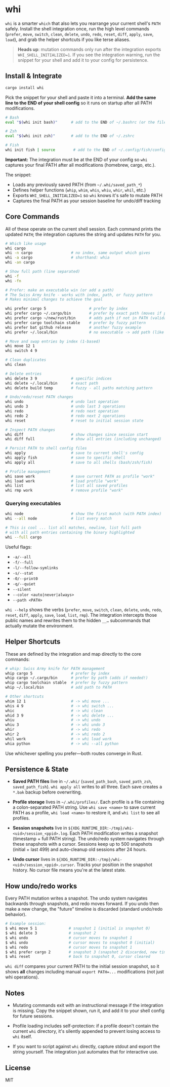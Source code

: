 # whi

`whi` is a smarter `which` that also lets you rearrange your current shell's `PATH` safely. Install the shell integration once, run the high level commands (`prefer`, `move`, `switch`, `clean`, `delete`, `undo`, `redo`, `reset`, `diff`, `apply`, `save`, `load`), and grab the helper shortcuts if you like terse aliases.

> **Heads up**: mutation commands only run after the integration exports `WHI_SHELL_INITIALIZED=1`. If you see the integration warning, run the snippet for your shell and add it to your config for persistence.

## Install & Integrate

```bash
cargo install whi
```

Pick the snippet for your shell and paste it into a terminal. **Add the same line to the END of your shell config** so it runs on startup after all PATH modifications.

```bash
# Bash
eval "$(whi init bash)"      # add to the END of ~/.bashrc (or the file you source)

# Zsh
eval "$(whi init zsh)"       # add to the END of ~/.zshrc

# Fish
whi init fish | source        # add to the END of ~/.config/fish/config.fish
```

**Important:** The integration must be at the END of your config so `whi` captures your final PATH after all modifications (homebrew, cargo, etc.).

The snippet:
- Loads any previously saved PATH (from `~/.whi/saved_path_*`)
- Defines helper functions (`whip`, `whim`, `whis`, `whiu`, `whir`, `whil`, etc.)
- Exports `WHI_SHELL_INITIALIZED=1` so `whi` knows it's safe to mutate PATH
- Captures the final PATH as your session baseline for undo/diff tracking

## Core Commands

All of these operate on the current shell session. Each command prints the updated `PATH`; the integration captures the string and updates `PATH` for you.

```bash
# Which like usage
whi cargo
whi -n cargo                 # no index, same output which gives
whi -a cargo                 # shorthand: whia
whi -an cargo

# Show full path (line separated)
whi -f
whi -fn

# Prefer: make an executable win (or add a path)
# The Swiss Army knife - works with index, path, or fuzzy pattern
# Makes minimal changes to achieve the goal

whi prefer cargo 5                   # prefer by index
whi prefer cargo ~/.cargo/bin        # prefer by exact path (moves if present)
whi prefer cargo ~/new/rust/bin      # adds path if not in PATH (validates cargo exists!)
whi prefer cargo toolchain stable    # prefer by fuzzy pattern
whi prefer bat github release        # another fuzzy example
whi prefer ~/.local/bin              # no executable -> add path (like fish_add_path)

# Move and swap entries by index (1-based)
whi move 12 1
whi switch 4 9

# Clean duplicates
whi clean

# Delete entries
whi delete 3 9               # specific indices
whi delete ~/.local/bin      # exact path
whi delete build temp        # fuzzy - all paths matching pattern

# Undo/redo/reset PATH changes
whi undo                     # undo last operation
whi undo 3                   # undo last 3 operations
whi redo                     # redo next operation
whi redo 2                   # redo next 2 operations
whi reset                    # reset to initial session state

# Inspect PATH changes
whi diff                     # show changes since session start
whi diff full                # show all entries (including unchanged)

# Persist PATH to shell config files
whi apply                    # save to current shell's config
whi apply fish               # save to specific shell
whi apply all                # save to all shells (bash/zsh/fish)

# Profile management
whi save work                # save current PATH as profile "work"
whi load work                # load profile "work"
whi list                     # list all saved profiles
whi rmp work                 # remove profile "work"
```

### Querying executables

```bash
whi node                     # show the first match (with PATH index)
whi --all node               # list every match

# This is cool ... list all matches, newline, list full path
# with all path entries containing the binary highlighted
whi --full cargo
```

Useful flags:
- `-a/--all`
- `-f/--full`
- `-l/--follow-symlinks`
- `-s/--stat`
- `-0/--print0`
- `-q/--quiet`
- `--silent`
- `--color <auto|never|always>`
- `--path <PATH>`

`whi --help` shows the verbs (`prefer`, `move`, `switch`, `clean`, `delete`, `undo`, `redo`, `reset`, `diff`, `apply`, `save`, `load`, `list`, `rmp`). The integration intercepts those public names and rewrites them to the hidden `__…` subcommands that actually mutate the environment.

## Helper Shortcuts

These are defined by the integration and map directly to the core commands:

```bash
# whip: Swiss Army knife for PATH management
whip cargo 5                 # prefer by index
whip cargo ~/.cargo/bin      # prefer by path (adds if needed!)
whip cargo toolchain stable  # prefer by fuzzy pattern
whip ~/.local/bin            # add path to PATH

# Other shortcuts
whim 12 1                    # -> whi move ...
whis 4 9                     # -> whi switch ...
whic                         # -> whi clean
whid 3 9                     # -> whi delete ...
whiu                         # -> whi undo
whiu 3                       # -> whi undo 3
whir                         # -> whi redo
whir 2                       # -> whi redo 2
whil work                    # -> whi load work
whia python                  # -> whi --all python
```

Use whichever spelling you prefer—both routes converge in Rust.

## Persistence & State

- **Saved PATH files** live in `~/.whi/` (`saved_path_bash`, `saved_path_zsh`, `saved_path_fish`). `whi apply all` writes to all three. Each save creates a `*.bak` backup before overwriting.

- **Profile storage** lives in `~/.whi/profiles/`. Each profile is a file containing a colon-separated PATH string. Use `whi save <name>` to save current PATH as a profile, `whi load <name>` to restore it, and `whi list` to see all profiles.

- **Session snapshots** live in `${XDG_RUNTIME_DIR:-/tmp}/whi-<uid>/session_<ppid>.log`. Each PATH modification writes a snapshot (timestamp + full PATH string). The undo/redo system navigates through these snapshots with a cursor. Sessions keep up to 500 snapshots (initial + last 499) and auto-cleanup old sessions after 24 hours.

- **Undo cursor** lives in `${XDG_RUNTIME_DIR:-/tmp}/whi-<uid>/session_<ppid>.cursor`. Tracks your position in the snapshot history. No cursor file means you're at the latest state.

## How undo/redo works

Every PATH mutation writes a snapshot. The undo system navigates backwards through snapshots, and redo moves forward. If you undo then make a new change, the "future" timeline is discarded (standard undo/redo behavior).

```bash
# Example session:
$ whi move 5 1              # snapshot 1 (initial is snapshot 0)
$ whi delete 3              # snapshot 2
$ whi undo                  # cursor moves to snapshot 1
$ whi undo                  # cursor moves to snapshot 0 (initial)
$ whi redo                  # cursor moves to snapshot 1
$ whi prefer cargo 2        # snapshot 3 (snapshot 2 discarded, new timeline)
$ whi reset                 # back to snapshot 0, cursor cleared
```

`whi diff` compares your current PATH to the initial session snapshot, so it shows **all** changes including manual `export PATH=...` modifications (not just whi operations).

## Notes

- Mutating commands exit with an instructional message if the integration is missing. Copy the snippet shown, run it, and add it to your shell config for future sessions.

- Profile loading includes self-protection: if a profile doesn't contain the current `whi` directory, it's silently appended to prevent losing access to `whi` itself.

- If you want to script against `whi` directly, capture stdout and export the string yourself. The integration just automates that for interactive use.

## License

MIT
